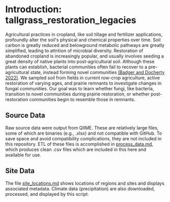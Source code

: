 # Introduction: tallgrass_restoration_legacies
Agricultural practices in cropland, like soil tillage and fertilizer applications, profoundly alter the soil's physical and chemical properties over time. Soil carbon is greatly reduced and belowground metabolic pathways are greatly simplified, leading to attrition of microbial diversity. Restoration of abandoned cropland is increasingly popular, and usually involves seeding a great density of native plants into post-agricultural soil. Although these plants can establish, bacterial communities often fail to recover to a pre-agricultural state, instead forming novel communities [(Badger and Docherty 2022)](https://link.springer.com/10.1007/s00248-022-02150-1). We sampled soil from fields in current row-crop agriculture, active restoration of varying ages, and prairie remnants to investigate changes in fungal communities. Our goal was to learn whether fungi, like bacteria, transition to novel communities during prairie restoration, or whether post-restoration communities begin to resemble those in remnants.   

## Source Data
Raw source data were output from QIIME. These are relatively large files, some of which are binaries (e.g., .xlsx) and not compatible with GitHub. To save space and avoid compatibility complications, they are not included in this repository. ETL of these files is accomplished in [process_data.md](process_data.md), which produces clean .csv files which are included in this here and available for use.

## Site Data
The file [site_locations.md](site_locations.md) shows locations of regions and sites and displays associated metadata. Climate data (precipitation) are also downloaded, processed, and displayed by this script. 
